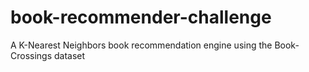 # book-recommender-challenge
A K-Nearest Neighbors book recommendation engine using the Book-Crossings dataset
